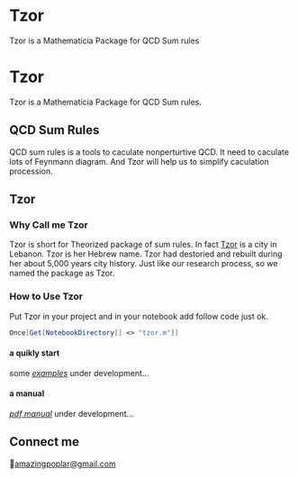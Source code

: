 # Tzor
Tzor is a Mathematicia Package for  QCD Sum rules
# Tzor
Tzor is a Mathematicia Package for  QCD Sum rules.
## QCD Sum Rules
QCD sum rules is a tools to caculate nonperturtive QCD. It need to caculate lots of Feynmann diagram. And Tzor will help us to simplify caculation procession.

## Tzor

### Why Call me Tzor
Tzor is short for Theorized package of sum rules.
In fact [Tzor](https://en.wikipedia.org/wiki/Tyre,_Lebanon) is a city in Lebanon. Tzor is her Hebrew name. Tzor had destoried and rebuilt during her about 5,000 years city history. Just like our research process, so we named the package as Tzor. 

### How to Use Tzor
Put Tzor in your project and in your notebook add follow code just ok.

```Mathematica
Once[Get[NotebookDirectory[] <> "tzor.m"]]
```
#### a quikly start
some [_examples_](example.nb)
under development...
#### a manual

[_pdf manual_](Manual/main.pdf)
under development...

## Connect me
:e-mail:<amazingpoplar@gmail.com>
